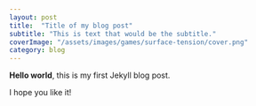 ```yaml
---
layout: post
title:  "Title of my blog post"
subtitle: "This is text that would be the subtitle."
coverImage: "/assets/images/games/surface-tension/cover.png"
category: blog
---
```


**Hello world**, this is my first Jekyll blog post.

I hope you like it!